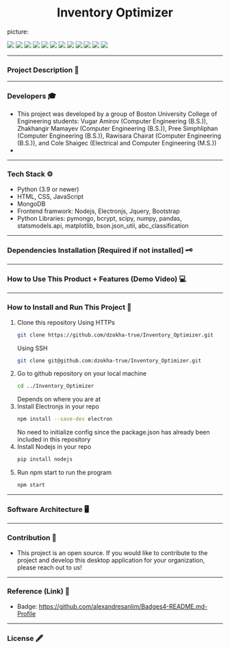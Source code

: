 <h1 align="center"> Inventory Optimizer </h1>

picture:

<p>
<img src="https://img.shields.io/badge/Python-FFD43B?style=for-the-badge&logo=python&logoColor=blue"></img> <img src="https://img.shields.io/badge/HTML5-E34F26?style=for-the-badge&logo=html5&logoColor=white"/></img> <img src="https://img.shields.io/badge/CSS3-1572B6?style=for-the-badge&logo=css3&logoColor=white"></img> <img src="https://img.shields.io/badge/JavaScript-323330?style=for-the-badge&logo=javascript&logoColor=F7DF1E"></img> <img src="https://img.shields.io/badge/MongoDB-4EA94B?style=for-the-badge&logo=mongodb&logoColor=white"></img> <img src="https://img.shields.io/badge/Bootstrap-563D7C?style=for-the-badge&logo=bootstrap&logoColor=white"></img> <img src="https://img.shields.io/badge/Electron-2B2E3A?style=for-the-badge&logo=electron&logoColor=9FEAF9"></img>
<img src="https://img.shields.io/badge/Node%20js-339933?style=for-the-badge&logo=nodedotjs&logoColor=white"></img>
<img src="https://img.shields.io/badge/npm-CB3837?style=for-the-badge&logo=npm&logoColor=white"></img> <img src="https://img.shields.io/badge/Numpy-777BB4?style=for-the-badge&logo=numpy&logoColor=white"></img> <img src="https://img.shields.io/badge/Pandas-2C2D72?style=for-the-badge&logo=pandas&logoColor=white"></img> <img src="https://img.shields.io/badge/SciPy-654FF0?style=for-the-badge&logo=SciPy&logoColor=white"></img>
</p>

---
### Project Description 📌
---
### Developers 🎓
- This project was developed by a group of Boston University College of Engineering students: Vugar Amirov (Computer Engineering (B.S.)), Zhakhangir Mamayev (Computer Engineering (B.S.)), Pree Simphliphan (Computer Engineering (B.S.)), Rawisara Chairat (Computer Engineering (B.S.)), and Cole Shaigec (Electrical and Computer Engineering (M.S.))
- 
---
### Tech Stack ⚙️
- Python (3.9 or newer)
- HTML, CSS, JavaScript
- MongoDB
- Frontend framwork: Nodejs, Electronjs, Jquery, Bootstrap 
- Python Libraries: pymongo, bcrypt, scipy, numpy, pandas, statsmodels.api, matplotlib, bson.json_util, abc_classification 
---
### Dependencies Installation [Required if not installed] 🗝️
---
### How to Use This Product + Features (Demo Video) 💻
---
### How to Install and Run This Project 🔑
1. Clone this repository
   Using HTTPs
   ```bash
   git clone https://github.com/dzokha-true/Inventory_Optimizer.git
   ```
   Using SSH
   ```bash
   git clone git@github.com:dzokha-true/Inventory_Optimizer.git
   ```
2. Go to github repository on your local machine
   ```bash
   cd ../Inventory_Optimizer
   ```
   Depends on where you are at
3. Install Electronjs in your repo
   ```bash
   npm install --save-dev electron
   ```
   No need to initialize config since the package.json has already been included in this repository
4. Install Nodejs in your repo
   ```bash
   pip install nodejs
   ```
5. Run npm start to run the program
   ```bash
   npm start
   ```
---
### Software Architecture 🖥️
---
### Contribution 💼
- This project is an open source. If you would like to contribute to the project and develop this desktop application for your organization, please reach out to us!
---
### Reference (Link) 📄
- Badge: https://github.com/alexandresanlim/Badges4-README.md-Profile
---
### License 🖋️
